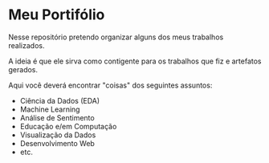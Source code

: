 # Meu Portifólio

Nesse repositório pretendo organizar alguns dos meus trabalhos realizados.

A ideia é que ele sirva como contigente para os trabalhos que fiz e artefatos gerados.

Aqui você deverá encontrar "coisas" dos seguintes assuntos:

* Ciência da Dados (EDA)
* Machine Learning
* Análise de Sentimento
* Educação e/em Computação
* Visualização da Dados
* Desenvolvimento Web
* etc.